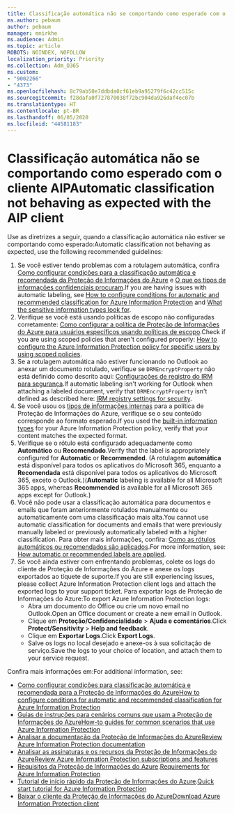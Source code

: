 ```yaml
---
title: Classificação automática não se comportando como esperado com o cliente AIP
ms.author: pebaum
author: pebaum
manager: mnirkhe
ms.audience: Admin
ms.topic: article
ROBOTS: NOINDEX, NOFOLLOW
localization_priority: Priority
ms.collection: Adm_O365
ms.custom:
- "9002266"
- "4373"
ms.openlocfilehash: 8c79ab50e7ddbda0cf61eb9a95279f6c42cc515c
ms.sourcegitcommit: f28dafa0f727870038f72bc904da926daf4ec07b
ms.translationtype: HT
ms.contentlocale: pt-BR
ms.lasthandoff: 06/05/2020
ms.locfileid: "44581183"
---
```

# <a name="automatic-classification-not-behaving-as-expected-with-the-aip-client"></a><span data-ttu-id="dce84-102">Classificação automática não se comportando como esperado com o cliente AIP</span><span class="sxs-lookup"><span data-stu-id="dce84-102">Automatic classification not behaving as expected with the AIP client</span></span>

<span data-ttu-id="dce84-103">Use as diretrizes a seguir, quando a classificação automática não estiver se comportando como esperado:</span><span class="sxs-lookup"><span data-stu-id="dce84-103">Automatic classification not behaving as expected, use the following recommended guidelines:</span></span>

1. <span data-ttu-id="dce84-104">Se você estiver tendo problemas com a rotulagem automática, confira [Como configurar condições para a classificação automática e recomendada da Proteção de Informações do Azure](https://docs.microsoft.com/azure/information-protection/configure-policy-classification) e [O que os tipos de informações confidenciais procuram](https://docs.microsoft.com/microsoft-365/compliance/sensitive-information-type-entity-definitions).</span><span class="sxs-lookup"><span data-stu-id="dce84-104">If you are having issues with automatic labeling, see [How to configure conditions for automatic and recommended classification for Azure Information Protection](https://docs.microsoft.com/azure/information-protection/configure-policy-classification) and [What the sensitive information types look for](https://docs.microsoft.com/microsoft-365/compliance/sensitive-information-type-entity-definitions).</span></span>
2. <span data-ttu-id="dce84-105">Verifique se você está usando políticas de escopo não configuradas corretamente: [Como configurar a política de Proteção de Informações do Azure para usuários específicos usando políticas de escopo](https://docs.microsoft.com/azure/information-protection/configure-policy-scope).</span><span class="sxs-lookup"><span data-stu-id="dce84-105">Check if you are using scoped policies that aren't configured properly: [How to configure the Azure Information Protection policy for specific users by using scoped policies](https://docs.microsoft.com/azure/information-protection/configure-policy-scope).</span></span>
3. <span data-ttu-id="dce84-106">Se a rotulagem automática não estiver funcionando no Outlook ao anexar um documento rotulado, verifique se `DRMEncryptProperty` não está definido como descrito aqui: [Configurações de registro do IRM para segurança](https://docs.microsoft.com/deployoffice/security/protect-sensitive-messages-and-documents-by-using-irm-in-office#office-2016-irm-registry-key-options).</span><span class="sxs-lookup"><span data-stu-id="dce84-106">If automatic labeling isn't working for Outlook when attaching a labeled document, verify that `DRMEncryptProperty` isn't defined as described here: [IRM registry settings for security](https://docs.microsoft.com/deployoffice/security/protect-sensitive-messages-and-documents-by-using-irm-in-office#office-2016-irm-registry-key-options).</span></span>
4. <span data-ttu-id="dce84-107">Se você usou os [tipos de informações internas](https://support.office.com/article/What-the-sensitive-information-types-look-for-fd505979-76be-4d9f-b459-abef3fc9e86b) para a política de Proteção de Informações do Azure, verifique se o seu conteúdo corresponde ao formato esperado.</span><span class="sxs-lookup"><span data-stu-id="dce84-107">If you used the [built-in information types](https://support.office.com/article/What-the-sensitive-information-types-look-for-fd505979-76be-4d9f-b459-abef3fc9e86b) for your Azure Information Protection policy, verify that your content matches the expected format.</span></span>
5. <span data-ttu-id="dce84-108">Verifique se o rótulo está configurado adequadamente como **Automático** ou **Recomendado**.</span><span class="sxs-lookup"><span data-stu-id="dce84-108">Verify that the label is appropriately configured for **Automatic** or **Recommended**.</span></span> <span data-ttu-id="dce84-109">(A rotulagem **automática** está disponível para todos os aplicativos do Microsoft 365, enquanto a **Recomendada** está disponível para todos os aplicativos do Microsoft 365, exceto o Outlook.)</span><span class="sxs-lookup"><span data-stu-id="dce84-109">(**Automatic** labeling is available for all Microsoft 365 apps, whereas **Recommended** is available for all Microsoft 365 apps except for Outlook.)</span></span>
6. <span data-ttu-id="dce84-110">Você não pode usar a classificação automática para documentos e emails que foram anteriormente rotulados manualmente ou automaticamente com uma classificação mais alta.</span><span class="sxs-lookup"><span data-stu-id="dce84-110">You cannot use automatic classification for documents and emails that were previously manually labeled or previously automatically labeled with a higher classification.</span></span>  <span data-ttu-id="dce84-111">Para obter mais informações, confira: [Como as rótulos automáticos ou recomendados são aplicados](https://docs.microsoft.com/azure/information-protection/configure-policy-classification#how-automatic-or-recommended-labels-are-applied).</span><span class="sxs-lookup"><span data-stu-id="dce84-111">For more information, see: [How automatic or recommended labels are applied](https://docs.microsoft.com/azure/information-protection/configure-policy-classification#how-automatic-or-recommended-labels-are-applied).</span></span>
7. <span data-ttu-id="dce84-112">Se você ainda estiver com enfrentando problemas, colete os logs do cliente de Proteção de Informações do Azure e anexe os logs exportados ao tíquete de suporte.</span><span class="sxs-lookup"><span data-stu-id="dce84-112">If you are still experiencing issues, please collect Azure Information Protection client logs and attach the exported logs to your support ticket.</span></span> <span data-ttu-id="dce84-113">Para exportar logs de Proteção de Informações do Azure:</span><span class="sxs-lookup"><span data-stu-id="dce84-113">To export Azure Information Protection logs:</span></span>
    - <span data-ttu-id="dce84-114">Abra um documento do Office ou crie um novo email no Outlook.</span><span class="sxs-lookup"><span data-stu-id="dce84-114">Open an Office document or create a new email in Outlook.</span></span>
    - <span data-ttu-id="dce84-115">Clique em **Proteção/Confidencialidade** > **Ajuda e comentários**.</span><span class="sxs-lookup"><span data-stu-id="dce84-115">Click **Protect/Sensitivity** > **Help and feedback**.</span></span>
    - <span data-ttu-id="dce84-116">Clique em **Exportar Logs**.</span><span class="sxs-lookup"><span data-stu-id="dce84-116">Click **Export Logs**.</span></span>
    - <span data-ttu-id="dce84-117">Salve os logs no local desejado e anexe-os à sua solicitação de serviço.</span><span class="sxs-lookup"><span data-stu-id="dce84-117">Save the logs to your choice of location, and attach them to your service request.</span></span>

<span data-ttu-id="dce84-118">Confira mais informações em:</span><span class="sxs-lookup"><span data-stu-id="dce84-118">For additional information, see:</span></span>

- [<span data-ttu-id="dce84-119">Como configurar condições para classificação automática e recomendada para a Proteção de Informações do Azure</span><span class="sxs-lookup"><span data-stu-id="dce84-119">How to configure conditions for automatic and recommended classification for Azure Information Protection</span></span>](https://docs.microsoft.com/azure/information-protection/configure-policy-classification)
- [<span data-ttu-id="dce84-120">Guias de instruções para cenários comuns que usam a Proteção de Informações do Azure</span><span class="sxs-lookup"><span data-stu-id="dce84-120">How-to guides for common scenarios that use Azure Information Protection</span></span>](https://docs.microsoft.com/azure/information-protection/how-to-guides)
- [<span data-ttu-id="dce84-121">Analisar a documentação da Proteção de Informações do Azure</span><span class="sxs-lookup"><span data-stu-id="dce84-121">Review Azure Information Protection documentation</span></span>](https://docs.microsoft.com/azure/information-protection/what-is-information-protection)
- [<span data-ttu-id="dce84-122">Analisar as assinaturas e os recursos da Proteção de Informações do Azure</span><span class="sxs-lookup"><span data-stu-id="dce84-122">Review Azure Information Protection subscriptions and features</span></span>](https://azure.microsoft.com/pricing/details/information-protection)
- <span data-ttu-id="dce84-123">[Requisitos da Proteção de Informações do Azure](https://docs.microsoft.com/azure/information-protection/get-started/requirements).</span><span class="sxs-lookup"><span data-stu-id="dce84-123">[Requirements for Azure Information Protection](https://docs.microsoft.com/azure/information-protection/get-started/requirements)</span></span>
- <span data-ttu-id="dce84-124">[Tutorial de início rápido da Proteção de Informações do Azure](https://docs.microsoft.com/azure/information-protection/get-started/infoprotect-quick-start-tutorial).</span><span class="sxs-lookup"><span data-stu-id="dce84-124">[Quick start tutorial for Azure Information Protection](https://docs.microsoft.com/azure/information-protection/get-started/infoprotect-quick-start-tutorial)</span></span>
- [<span data-ttu-id="dce84-125">Baixar o cliente da Proteção de Informações do Azure</span><span class="sxs-lookup"><span data-stu-id="dce84-125">Download Azure Information Protection client</span></span>](https://www.microsoft.com/download/details.aspx?id=53018)

